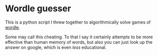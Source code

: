 # Wordle guesser

This is a python script I threw together to algorithmically solve games of [wordle](https://www.powerlanguage.co.uk/wordle/). 

Some may call this cheating. To that I say it certainly attempts to be more effective than human memory of words, but also you can just look up the answer on google, which is even *less* educational.


